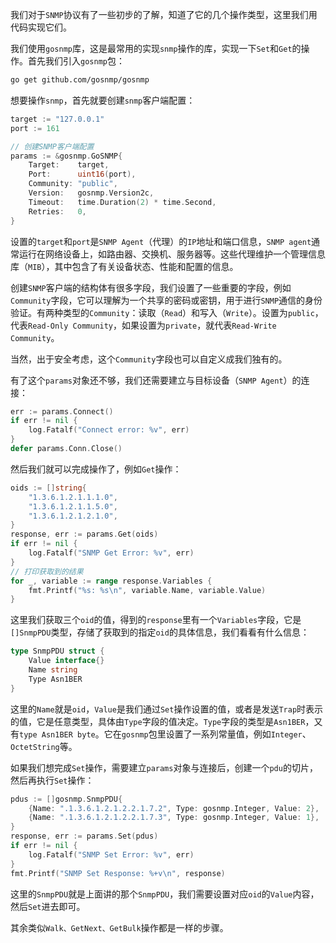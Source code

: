 我们对于`SNMP`协议有了一些初步的了解，知道了它的几个操作类型，这里我们用代码实现它们。

我们使用`gosnmp`库，这是最常用的实现`snmp`操作的库，实现一下`Set`和`Get`的操作。首先我们引入`gosnmp`包：

```bash
go get github.com/gosnmp/gosnmp
```

想要操作`snmp`，首先就要创建`snmp`客户端配置：

```go
target := "127.0.0.1"
port := 161

// 创建SNMP客户端配置
params := &gosnmp.GoSNMP{
    Target:    target,
    Port:      uint16(port),
    Community: "public",
    Version:   gosnmp.Version2c,
    Timeout:   time.Duration(2) * time.Second,
    Retries:   0,
}
```

设置的`target`和`port`是`SNMP Agent`（代理）的`IP`地址和端口信息，`SNMP agent`通常运行在网络设备上，如路由器、交换机、服务器等。这些代理维护一个管理信息库（`MIB`），其中包含了有关设备状态、性能和配置的信息。

创建`SNMP`客户端的结构体有很多字段，我们设置了一些重要的字段，例如`Community`字段，它可以理解为一个共享的密码或密钥，用于进行`SNMP`通信的身份验证。有两种类型的`Community`：读取（`Read`）和写入（`Write`）。设置为`public`，代表`Read-Only Community`，如果设置为`private`，就代表`Read-Write Community`。

当然，出于安全考虑，这个`Community`字段也可以自定义成我们独有的。

有了这个`params`对象还不够，我们还需要建立与目标设备（`SNMP Agent`）的连接：

```go
err := params.Connect()
if err != nil {
	log.Fatalf("Connect error: %v", err)
}
defer params.Conn.Close()
```

然后我们就可以完成操作了，例如`Get`操作：

```go
oids := []string{
	"1.3.6.1.2.1.1.1.0",
	"1.3.6.1.2.1.1.5.0",
	"1.3.6.1.2.1.2.1.0",
}
response, err := params.Get(oids)
if err != nil {
	log.Fatalf("SNMP Get Error: %v", err)
}
// 打印获取到的结果
for _, variable := range response.Variables {
	fmt.Printf("%s: %s\n", variable.Name, variable.Value)
}
```

这里我们获取三个`oid`的值，得到的`response`里有一个`Variables`字段，它是`[]SnmpPDU`类型，存储了获取到的指定`oid`的具体信息，我们看看有什么信息：

```go
type SnmpPDU struct {
	Value interface{}
	Name string
	Type Asn1BER
}
```

这里的`Name`就是`oid`，`Value`是我们通过`Set`操作设置的值，或者是发送`Trap`时表示的值，它是任意类型，具体由`Type`字段的值决定。`Type`字段的类型是`Asn1BER`，又有`type Asn1BER byte`。它在`gosnmp`包里设置了一系列常量值，例如`Integer`、`OctetString`等。

如果我们想完成`Set`操作，需要建立`params`对象与连接后，创建一个`pdu`的切片，然后再执行`Set`操作：

```go
pdus := []gosnmp.SnmpPDU{
	{Name: ".1.3.6.1.2.1.2.2.1.7.2", Type: gosnmp.Integer, Value: 2},
	{Name: ".1.3.6.1.2.1.2.2.1.7.3", Type: gosnmp.Integer, Value: 1},
}
response, err := params.Set(pdus)
if err != nil {
	log.Fatalf("SNMP Set Error: %v", err)
}
fmt.Printf("SNMP Set Response: %+v\n", response)
```

这里的`SnmpPDU`就是上面讲的那个`SnmpPDU`，我们需要设置对应`oid`的`Value`内容，然后`Set`进去即可。

其余类似`Walk、GetNext、GetBulk`操作都是一样的步骤。